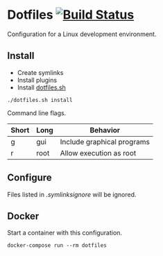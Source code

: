 # Dotfiles [![Build Status](https://travis-ci.org/sneivandt/dotfiles.svg?branch=master)](https://travis-ci.org/sneivandt/dotfiles)

Configuration for a Linux development environment.

## Install

* Create symlinks
* Install plugins
* Install [dotfiles.sh](dotfiles.sh)

```
./dotfiles.sh install
```

Command line flags.

Short  | Long  | Behavior
-------|-------|---------
g      | gui   | Include graphical programs
r      | root  | Allow execution as root

## Configure

Files listed in *.symlinksignore* will be ignored.

## Docker

Start a container with this configuration.

```
docker-compose run --rm dotfiles
```
